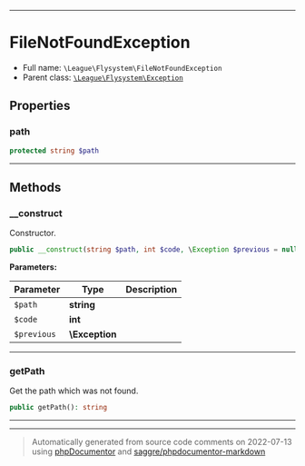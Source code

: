 ***

# FileNotFoundException





* Full name: `\League\Flysystem\FileNotFoundException`
* Parent class: [`\League\Flysystem\Exception`](./Exception.md)



## Properties


### path



```php
protected string $path
```






***

## Methods


### __construct

Constructor.

```php
public __construct(string $path, int $code, \Exception $previous = null): mixed
```








**Parameters:**

| Parameter | Type | Description |
|-----------|------|-------------|
| `$path` | **string** |  |
| `$code` | **int** |  |
| `$previous` | **\Exception** |  |




***

### getPath

Get the path which was not found.

```php
public getPath(): string
```











***


***
> Automatically generated from source code comments on 2022-07-13 using [phpDocumentor](http://www.phpdoc.org/) and [saggre/phpdocumentor-markdown](https://github.com/Saggre/phpDocumentor-markdown)
